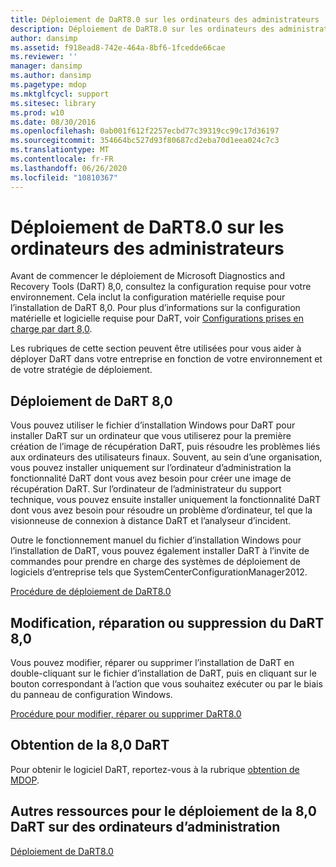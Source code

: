 ```yaml
---
title: Déploiement de DaRT8.0 sur les ordinateurs des administrateurs
description: Déploiement de DaRT8.0 sur les ordinateurs des administrateurs
author: dansimp
ms.assetid: f918ead8-742e-464a-8bf6-1fcedde66cae
ms.reviewer: ''
manager: dansimp
ms.author: dansimp
ms.pagetype: mdop
ms.mktglfcycl: support
ms.sitesec: library
ms.prod: w10
ms.date: 08/30/2016
ms.openlocfilehash: 0ab001f612f2257ecbd77c39319cc99c17d36197
ms.sourcegitcommit: 354664bc527d93f80687cd2eba70d1eea024c7c3
ms.translationtype: MT
ms.contentlocale: fr-FR
ms.lasthandoff: 06/26/2020
ms.locfileid: "10810367"
---
```

# Déploiement de DaRT8.0 sur les ordinateurs des administrateurs


Avant de commencer le déploiement de Microsoft Diagnostics and Recovery Tools (DaRT) 8,0, consultez la configuration requise pour votre environnement. Cela inclut la configuration matérielle requise pour l’installation de DaRT 8,0. Pour plus d’informations sur la configuration matérielle et logicielle requise pour DaRT, voir [Configurations prises en charge par dart 8,0](dart-80-supported-configurations-dart-8.md).

Les rubriques de cette section peuvent être utilisées pour vous aider à déployer DaRT dans votre entreprise en fonction de votre environnement et de votre stratégie de déploiement.

## Déploiement de DaRT 8,0


Vous pouvez utiliser le fichier d’installation Windows pour DaRT pour installer DaRT sur un ordinateur que vous utiliserez pour la première création de l’image de récupération DaRT, puis résoudre les problèmes liés aux ordinateurs des utilisateurs finaux. Souvent, au sein d’une organisation, vous pouvez installer uniquement sur l’ordinateur d’administration la fonctionnalité DaRT dont vous avez besoin pour créer une image de récupération DaRT. Sur l’ordinateur de l’administrateur du support technique, vous pouvez ensuite installer uniquement la fonctionnalité DaRT dont vous avez besoin pour résoudre un problème d’ordinateur, tel que la visionneuse de connexion à distance DaRT et l’analyseur d’incident.

Outre le fonctionnement manuel du fichier d’installation Windows pour l’installation de DaRT, vous pouvez également installer DaRT à l’invite de commandes pour prendre en charge des systèmes de déploiement de logiciels d’entreprise tels que SystemCenterConfigurationManager2012.

[Procédure de déploiement de DaRT8.0](how-to-deploy-dart-80-dart-8.md)

## Modification, réparation ou suppression du DaRT 8,0


Vous pouvez modifier, réparer ou supprimer l’installation de DaRT en double-cliquant sur le fichier d’installation de DaRT, puis en cliquant sur le bouton correspondant à l’action que vous souhaitez exécuter ou par le biais du panneau de configuration Windows.

[Procédure pour modifier, réparer ou supprimer DaRT8.0](how-to-change-repair-or-remove-dart-80-dart-8.md)

## Obtention de la 8,0 DaRT


Pour obtenir le logiciel DaRT, reportez-vous à la rubrique [obtention de MDOP](https://go.microsoft.com/fwlink/?LinkId=322049).

## Autres ressources pour le déploiement de la 8,0 DaRT sur des ordinateurs d’administration


[Déploiement de DaRT8.0](deploying-dart-80-dart-8.md)

 

 





